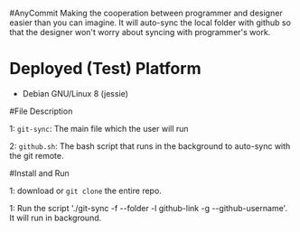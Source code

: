#AnyCommit
Making the cooperation between programmer and designer easier than you can imagine. It will auto-sync the local folder with github so that the designer won't worry about syncing with programmer's work.

# Deployed (Test) Platform
- Debian GNU/Linux 8 (jessie)

#File Description

1: `git-sync`: The main file which the user will run

2: `github.sh`: The bash script that runs in the background to auto-sync with the git remote.

#Install and Run

1: download or `git clone` the entire repo.

1: Run the script './git-sync -f --folder -l github-link -g --github-username'. It will run in background.

